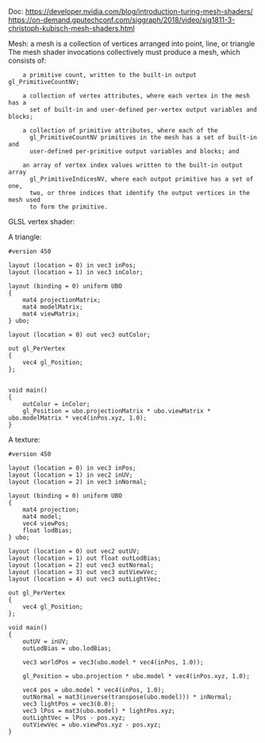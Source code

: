 
Doc:
https://developer.nvidia.com/blog/introduction-turing-mesh-shaders/
https://on-demand.gputechconf.com/siggraph/2018/video/sig1811-3-christoph-kubisch-mesh-shaders.html


Mesh: a mesh is a collection of vertices arranged into point, line, or triangle
 The mesh shader invocations collectively must
    produce a mesh, which consists of:
```
    a primitive count, written to the built-in output gl_PrimitiveCountNV;

    a collection of vertex attributes, where each vertex in the mesh has a
      set of built-in and user-defined per-vertex output variables and blocks;

    a collection of primitive attributes, where each of the
      gl_PrimitiveCountNV primitives in the mesh has a set of built-in and
      user-defined per-primitive output variables and blocks; and

    an array of vertex index values written to the built-in output array
      gl_PrimitiveIndicesNV, where each output primitive has a set of one,
      two, or three indices that identify the output vertices in the mesh used
      to form the primitive.
```


GLSL vertex shader:

A triangle:
```
#version 450

layout (location = 0) in vec3 inPos;
layout (location = 1) in vec3 inColor;

layout (binding = 0) uniform UBO 
{
	mat4 projectionMatrix;
	mat4 modelMatrix;
	mat4 viewMatrix;
} ubo;

layout (location = 0) out vec3 outColor;

out gl_PerVertex 
{
    vec4 gl_Position;   
};


void main() 
{
	outColor = inColor;
	gl_Position = ubo.projectionMatrix * ubo.viewMatrix * ubo.modelMatrix * vec4(inPos.xyz, 1.0);
}

```

A texture:
```
#version 450

layout (location = 0) in vec3 inPos;
layout (location = 1) in vec2 inUV;
layout (location = 2) in vec3 inNormal;

layout (binding = 0) uniform UBO 
{
	mat4 projection;
	mat4 model;
	vec4 viewPos;
	float lodBias;
} ubo;

layout (location = 0) out vec2 outUV;
layout (location = 1) out float outLodBias;
layout (location = 2) out vec3 outNormal;
layout (location = 3) out vec3 outViewVec;
layout (location = 4) out vec3 outLightVec;

out gl_PerVertex 
{
    vec4 gl_Position;   
};

void main() 
{
	outUV = inUV;
	outLodBias = ubo.lodBias;

	vec3 worldPos = vec3(ubo.model * vec4(inPos, 1.0));

	gl_Position = ubo.projection * ubo.model * vec4(inPos.xyz, 1.0);

    vec4 pos = ubo.model * vec4(inPos, 1.0);
	outNormal = mat3(inverse(transpose(ubo.model))) * inNormal;
	vec3 lightPos = vec3(0.0);
	vec3 lPos = mat3(ubo.model) * lightPos.xyz;
    outLightVec = lPos - pos.xyz;
    outViewVec = ubo.viewPos.xyz - pos.xyz;		
}

```
